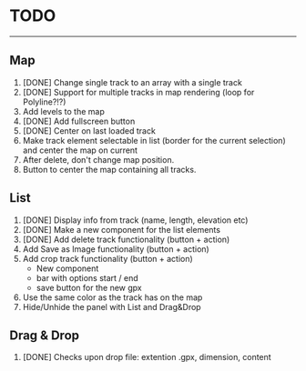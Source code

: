 # TODO

***

## Map
1. [DONE] Change single track to an array with a single track
2. [DONE] Support for multiple tracks in map rendering (loop for Polyline?!?)
3. Add levels to the map
4. [DONE] Add fullscreen button
5. [DONE] Center on last loaded track
6. Make track element selectable in list (border for the current selection) and center the map on current
7. After delete, don't change map position.
8. Button to center the map containing all tracks.

## List
1. [DONE] Display info from track (name, length, elevation etc)
2. [DONE] Make a new component for the list elements
3. [DONE] Add delete track functionality (button + action)
4. Add Save as Image functionality (button + action)
5. Add crop track functionality (button + action)
    * New component
    + bar with options start / end 
    + save button for the new gpx
6. Use the same color as the track has on the map
7. Hide/Unhide the panel with List and Drag&Drop

## Drag & Drop
1. [DONE] Checks upon drop file: extention .gpx, dimension, content